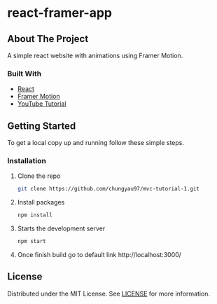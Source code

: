 # react-framer-app

## About The Project
A simple react website with animations using Framer Motion.

### Built With

* [React](https://reactjs.org/)
* [Framer Motion](https://www.framer.com/motion/)
* [YouTube Tutorial](https://www.youtube.com/watch?v=fuaVNHW-GYE)

<!-- GETTING STARTED -->
## Getting Started

To get a local copy up and running follow these simple steps.

### Installation
1. Clone the repo
   ```sh
   git clone https://github.com/chungyau97/mvc-tutorial-1.git
   ```
2. Install packages
   ```sh
   npm install
   ```
3. Starts the development server
   ```sh
   npm start
   ```
4. Once finish build go to default link http://localhost:3000/
  

<!-- LICENSE -->
## License

Distributed under the MIT License. See [LICENSE](https://github.com/chungyau97/react-framer-app/blob/main/LICENSE) for more information.
